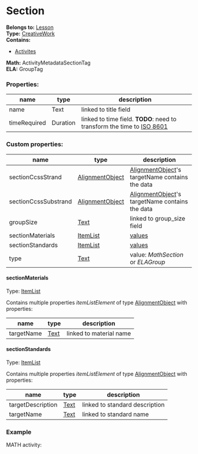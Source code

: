 # Section 

**Belongs to:** [Lesson](./lesson.md)  
**Type:** [CreativeWork](http://schema.org/CreativeWork)  
**Contains:**
- [Activites](./activity.md)
  
**Math:** ActivityMetadataSectionTag  
**ELA:** GroupTag

### Properties:

|name|type|description|
|----|----|-----------|
|name|Text|linked to title field|
|timeRequired|Duration|linked to time field. **TODO**: need to transform the time to [ISO 8601](https://en.wikipedia.org/wiki/ISO_8601)|

### Custom properties:

|name|type|description|
|----|----|-----------|
|sectionCcssStrand|[AlignmentObject](http://schema.org/AlignmentObject)|[AlignmentObject](http://schema.\org/AlignmentObject)'s targetName contains the data|
|sectionCcssSubstrand|[AlignmentObject](http://schema.org/AlignmentObject)|[AlignmentObject](http://schema.\org/AlignmentObject)'s targetName contains the data|
|groupSize|[Text](http://schema.org/Text)|linked to group_size field|
|sectionMaterials|[ItemList](http://schema.org/ItemList)|[values](#materials)|
|sectionStandards|[ItemList](http://schema.org/ItemList)|[values](#standards)|
|type|[Text](http://schema.org/Text)|value: _MathSection_ or _ELAGroup_|

#### sectionMaterials<a name="materials"></a>

Type: [ItemList](http://schema.org/ItemList)

Contains multiple properties _itemListElement_ of type [AlignmentObject](http://schema.org/AlignmentObject) with
properties:

|name|type|description|
|----|----|-----------|
|targetName|[Text](http://schema.org/Text)|linked to material name|

#### sectionStandards<a name="standards"></a>

Type: [ItemList](http://schema.org/ItemList)

Contains multiple properties _itemListElement_ of type [AlignmentObject](http://schema.org/AlignmentObject) with
properties:

|name|type|description|
|----|----|-----------|
|targetDescription|[Text](http://schema.org/Text)|linked to standard description|
|targetName|[Text](http://schema.org/Text)|linked to standard name|


### Example

MATH activity:

